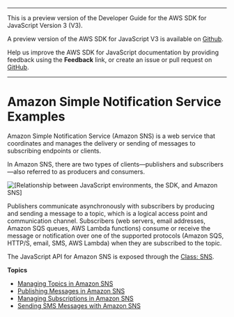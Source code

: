 --------

This is a preview version of the Developer Guide for the AWS SDK for JavaScript Version 3 \(V3\)\.

A preview version of the AWS SDK for JavaScript V3 is available on [Github](https://github.com/aws/aws-sdk-js-v3)\.

Help us improve the AWS SDK for JavaScript documentation by providing feedback using the **Feedback** link, or create an issue or pull request on [GitHub](https://github.com/awsdocs/aws-sdk-for-javascript-v3)\.

--------

# Amazon Simple Notification Service Examples<a name="sns-examples"></a>

Amazon Simple Notification Service \(Amazon SNS\) is a web service that coordinates and manages the delivery or sending of messages to subscribing endpoints or clients\. 

In Amazon SNS, there are two types of clients—publishers and subscribers—also referred to as producers and consumers\. 

![\[Relationship between JavaScript environments, the SDK, and Amazon SNS\]](http://docs.aws.amazon.com/sdk-for-javascript/v3/developer-guide/images/code-samples-sns.png)

Publishers communicate asynchronously with subscribers by producing and sending a message to a topic, which is a logical access point and communication channel\. Subscribers \(web servers, email addresses, Amazon SQS queues, AWS Lambda functions\) consume or receive the message or notification over one of the supported protocols \(Amazon SQS, HTTP/S, email, SMS, AWS Lambda\) when they are subscribed to the topic\. 

The JavaScript API for Amazon SNS is exposed through the [Class: SNS](https://docs.aws.amazon.com/AWSJavaScriptSDK/latest/AWS/SNS.html)\. 

**Topics**
+ [Managing Topics in Amazon SNS](sns-examples-managing-topics.md)
+ [Publishing Messages in Amazon SNS](sns-examples-publishing-messages.md)
+ [Managing Subscriptions in Amazon SNS](sns-examples-subscribing-unubscribing-topics.md)
+ [Sending SMS Messages with Amazon SNS](sns-examples-sending-sms.md)